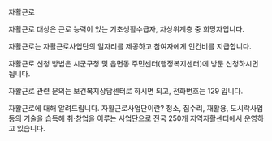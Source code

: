 자활근로

자활근로 대상은 근로 능력이 있는 기초생활수급자, 차상위계층 중 희망자입니다.

자활근로는 자활근로사업단의 일자리를 제공하고 참여자에게 인건비를 지급합니다.

자활근로 신청 방법은 시군구청 및 읍면동 주민센터(행정복지센터)에 방문 신청하시면 됩니다.

자활근로 관련 문의는 보건복지상담센터로 하시면 되고, 전화번호는 129 입니다.

자활근로에 대해 알려드립니다.
자활근로사업단이란? 청소, 집수리, 재활용, 도시락사업 등의 기술을 습득해 취·창업을 이루는 사업단으로 전국 250개 지역자활센터에서 운영하고 있습니다.